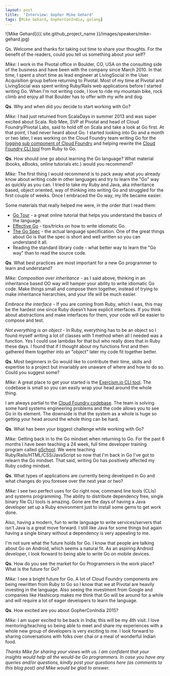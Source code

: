 ```yaml
---
layout: post
title:  "Interview: Gopher Mike Gehard"
tags: [Mike Gehard, GopherConIndia, golang]
---
```


![Mike Gehard]({{ site.github_project_name }}/images/speakers/mike-gehard.jpg)

Qs. Welcome and thanks for taking out time to share your thoughts. For the benefit of the readers, could you tell us something about your self?

_Mike:_ I work in the Pivotal office in Boulder, CO, USA on the consulting side of the business and have been with the company since March 2010. In that time, I spent a short time as lead engineer at LivingSocial in the User Acquisition group before returning to Pivotal. Most of my time at Pivotal and LivingSocial was spent writing Ruby/Rails web applications before I started writing Go. When I'm not writing code, I love to ride my mountain bike, rock climb and enjoy all that Boulder has to offer with my wife and dog. 

**Qs**. Why and when did you decide to start working with Go?

_Mike:_ I had just returned from ScalaDays in summer 2013 and was super excited about Scala. Rob Mee, SVP at Pivotal and head of Cloud Foundry/Pivotal Labs, said to hold off on Scala and take a look at Go first. At that point, I had never heard about Go. I started looking into Go and a month or two later, I was working on the Cloud Foundry team writing Go for the [logging sub component of Cloud Foundry](https://github.com/cloudfoundry/loggregator) and helping rewrite the [Cloud Foundry CLI tool](https://github.com/cloudfoundry/cli) from Ruby to Go.

**Qs**. How should one go about learning the Go language? What material (books, eBooks, online tutorials etc.) would you recommend?

_Mike:_ The first thing I would recommend is to pack away what you already know about writing code in other languages and try to learn the "Go" way as quickly as you can. I tried to take my Ruby and Java, aka inheritance based, object oriented, way of thinking into writing Go and struggled for the first couple of weeks. Once I embraced the Go way, my life became easier. 

Some materials that really helped me were, in the order that I read them:

* [Go Tour](http://tour.golang.org/) - a great online tutorial that helps you understand the basics of the language.
* [Effective Go](http://golang.org/doc/effective_go.html) - tips/tricks on how to write idiomatic Go.
* [The Go Spec](https://golang.org/ref/spec) - the actual language specification. One of the great things about Go is that the spec is short and well written so you can understand it all.
* Reading the standard library code - what better way to learn the "Go way" than to read the source code.

**Qs**. What best practices are most important for a new Go programmer to learn and understand?

_Mike:_ _Composition over inheritance_ - as I said above, thinking in an inheritance based OO way will hamper your ability to write idiomatic Go code. Make things small and compose them together, instead of trying to make inheritance hierarchies, and your life will be much easier.

_Embrace the interface_ - If you are coming from Ruby, which I was, this may be the hardest one since Ruby doesn't have explicit interfaces. If you think about abstractions and make interfaces for them, your code will be easier to compose and test.

_Not everything is an object_ - In Ruby, everything has to be an object so I found myself writing a lot of classes with 1 method when all I needed was a function. Yes I could use lambdas for that but who really does that in Ruby these days. I found that if I thought about my functions first and then gathered them together into an "object" later my code fit together better.

**Qs**. Most beginners in Go would like to contribute their time, skills and expertise to a project but invariably are unaware of where and how to do so. Could you suggest some?

_Mike:_ A great place to get your started is the [Exercism.io CLI tool](https://github.com/exercism/cli). The codebase is small so you can easily wrap your head around the whole thing.

I am always partial to the [Cloud Foundry codebase](https://github.com/cloudfoundry). The team is solving some hard systems engineering problems and the code allows you to see Go in its element. The downside is that the system as a whole is huge so getting your head around the whole thing can be hard.

**Qs**. What has been your biggest challenge while working with Go?

_Mike:_ Getting back in to the Go mindset when returning to Go. For the past 6 months I have been teaching a 24 week, full time developer training program called [gSchool](http://gschool.it/). We were teaching Ruby/Rails/HTML/CSS/JavaScript so now that I'm back in Go I've got to relearn the Go mindset. That said, writing Go has positively affected my Ruby coding mindset. 

**Qs**. What types of applications are currently being developed in Go and what changes do you foresee over the next year or two?

_Mike:_ I see two perfect uses for Go right now, command line tools (CLIs) and systems programming. The ability to distribute dependency free, single binary file CLI tools is amazing. Gone are the days of having a Java developer set up a Ruby environment just to install some gems to get work done.

Also, having a modern, fun to write language to write services/servers that isn't Java is a great move forward. I still like Java for some things but again having a single binary without a dependency is very appealing to me.

I'm not sure what the future holds for Go. I know that people are talking about Go on Android, which seems a natural fit. As an aspiring Android developer, I look forward to being able to write Go on mobile devices.

**Qs**. How do you see the market for Go Programmers in the work place? What is the future for Go?

_Mike:_ I see a bright future for Go. A lot of Cloud Foundry components are being rewritten from Ruby to Go so I know that we at Pivotal are heavily investing in the language. Also seeing the investment from Google and companies like Hashicorp makes me think that Go will be around for a while and will require a lot of eager developers to learn the language.

**Qs**. How excited are you about GopherConIndia 2015?

_Mike:_ I am super excited to be back in India; this will be my 4th visit. I love mentoring/teaching so being able to meet and share my experiences with a whole new group of developers is very exciting to me. I look forward to sharing conversations with folks over chai or a meal of wonderful Indian food.

_Thanks Mike for sharing your views with us. I am confident that your insights would help all the would-be Go programmers. In case you have any queries and/or questions, kindly post your questions here (as comments to this blog post) and Mike would be glad to answer._